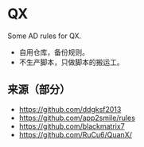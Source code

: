 # QX
Some AD rules for QX.
- 自用仓库，备份规则。
- 不生产脚本，只做脚本的搬运工。

## 来源（部分）
- https://github.com/ddgksf2013
- https://github.com/app2smile/rules
- https://github.com/blackmatrix7
- https://github.com/RuCu6/QuanX/
